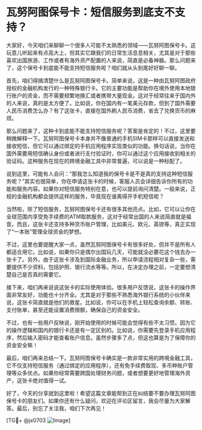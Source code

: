 # 瓦努阿图保号卡：短信服务到底支不支持？

大家好，今天咱们来聊聊一个很多人可能不太熟悉的领域——瓦努阿图保号卡。这玩意儿听起来有点高大上，但其实它跟我们的日常生活息息相关，尤其是对于那些喜欢出国旅游、工作或者有海外资产配置的人来说，简直是必备神器。那么问题来了，这个保号卡到底能不能支持短信服务呢？咱们就从头到尾好好聊一聊。

首先，咱们得搞清楚什么是瓦努阿图保号卡。简单来说，这是一种由瓦努阿图政府授权的金融机构发行的一种特殊银行卡。它的主要功能是帮助你在境外使用本地银行账户的资金，而不需要频繁地换汇或者携带大量现金。这对于经常往来于国内外的人来说，真的是太方便了。比如说，你在国内有一笔美元存款，但到了国外需要人民币消费怎么办？有了这张卡，直接在国外刷人民币消费，省去了兑换货币的麻烦。

那么问题来了，这种卡到底能不能支持短信服务呢？答案是肯定的！不过，这里要稍微解释一下。瓦努阿图保号卡本身并不像普通的手机SIM卡那样可以直接发送和接收短信，但它可以通过绑定的手机应用程序实现类似的功能。换句话说，当你在国外需要用短信确认身份或者进行支付验证时，你可以通过这个应用接收到相关的验证码。这种服务在现在的跨境金融工具中非常普遍，可以说是一种标配了。

说到这里，可能有人会问：“那我怎么知道我的保号卡是不是真的支持这种短信服务呢？”其实也很简单，你在申请这张卡的时候，客服人员会详细告诉你所有的功能和服务内容。如果你对短信服务特别在意，也可以提前询问清楚。一般来说，正规的金融机构都会提供这样的服务，毕竟现在谁离得开手机短信呢？

当然啦，除了短信服务，瓦努阿图保号卡还有很多其他亮点。比如，它可以让你在全球范围内享受免手续费的ATM取款服务，这对于经常出国的人来说简直就是福音。而且，这张卡还支持多种货币账户管理，比如美元、欧元、英镑等，真正实现了“一本账”管理全球资金的梦想。

不过，这里也要提醒大家一点，虽然瓦努阿图保号卡有很多好处，但并不是所有人都适合用它。比如说，如果你只是偶尔出国玩几天，可能就没必要花这个钱去办一张卡了。另外，由于这张卡涉及到国际金融业务，所以申请流程相对复杂一些，需要提供不少资料，包括护照、银行流水等等。所以，在决定办理之前，一定要想清楚自己是否真的需要它。

接下来，咱们再来说说这张卡的实际使用体验。很多用户反馈说，这张卡的操作界面非常友好，功能也十分齐全。尤其是对于那些不熟悉海外银行系统的小伙伴来说，这张卡简直就是他们的救星。比如说，你可以在手机上轻松查询余额、转账、支付账单，甚至还能设置消费限额，确保自己的资金安全。

不过，也有一些用户反映说，刚开始使用的时候可能会觉得有些不太习惯。因为它的操作逻辑和国内的银行卡还是有一定区别的。比如说，你需要先登录手机应用程序，然后输入密码才能查看账户信息。虽然步骤多了点，但这也算是为了保障你的资金安全嘛！

最后，咱们再来总结一下。瓦努阿图保号卡确实是一款非常实用的跨境金融工具，它不仅支持短信服务（通过绑定的应用程序），还有免手续费取现、多币种账户管理等众多优点。如果你经常需要跨国处理财务问题，或者想要更好地管理海外资产，这张卡绝对值得一试。

好了，今天的分享就到这里啦！希望这篇文章能帮到正在纠结要不要办理瓦努阿图保号卡的朋友们。如果你还有什么疑问，欢迎在评论区留言，我会尽量为大家解答。最后，别忘了关注我，咱们下次再见！

[TG💪+ @jx0703 ![Image](https://github.com/user-attachments/assets/dbca1d08-cadb-493c-b0ec-ad6f7a83f270)]
